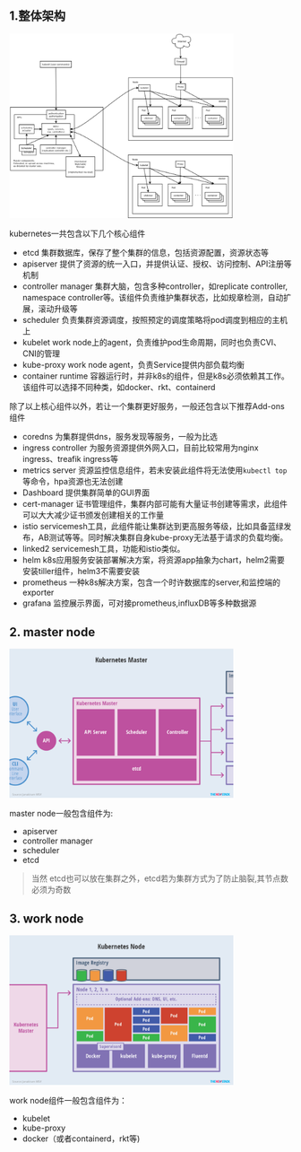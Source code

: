 
## 1.整体架构
<img src="../image/k8s-architecture.png" alt="瀑布模式" width="400" >

kubernetes一共包含以下几个核心组件
- etcd 集群数据库，保存了整个集群的信息，包括资源配置，资源状态等
- apiserver 提供了资源的统一入口，并提供认证、授权、访问控制、API注册等机制
- controller manager 集群大脑，包含多种controller，如replicate controller, namespace controller等。该组件负责维护集群状态，比如规章检测，自动扩展，滚动升级等
- scheduler 负责集群资源调度，按照预定的调度策略将pod调度到相应的主机上
- kubelet work node上的agent，负责维护pod生命周期，同时也负责CVI、CNI的管理
- kube-proxy work node agent，负责Service提供内部负载均衡
- container runtime 容器运行时，并非k8s的组件，但是k8s必须依赖其工作。该组件可以选择不同种类，如docker、rkt、containerd

除了以上核心组件以外，若让一个集群更好服务，一般还包含以下推荐Add-ons组件

- coredns 为集群提供dns，服务发现等服务，一般为比选
- ingress controller 为服务资源提供外网入口，目前比较常用为nginx ingress、treafik ingress等
- metrics server 资源监控信息组件，若未安装此组件将无法使用`kubectl top`等命令，hpa资源也无法创建
- Dashboard 提供集群简单的GUI界面
- cert-manager 证书管理组件，集群内部可能有大量证书创建等需求，此组件可以大大减少证书颁发创建相关的工作量
- istio  servicemesh工具，此组件能让集群达到更高服务等级，比如具备蓝绿发布，AB测试等等。同时解决集群自身kube-proxy无法基于请求的负载均衡。
- linked2 servicemesh工具，功能和istio类似。
- helm k8s应用服务安装部署解决方案，将资源app抽象为chart，helm2需要安装tiller组件，helm3不需要安装
- prometheus 一种k8s解决方案，包含一个时许数据库的server,和监控端的exporter
- grafana 监控展示界面，可对接prometheus,influxDB等多种数据源

## 2. master node
<img src="../image/k8s-master.png" alt="瀑布模式" width="400" >

master node一般包含组件为:
- apiserver
- controller manager
- scheduler
- etcd

> 当然 etcd也可以放在集群之外，etcd若为集群方式为了防止脑裂,其节点数必须为奇数

## 3. work node
<img src="../image/k8s-node.png" alt="瀑布模式" width="400" >

work node组件一般包含组件为：
- kubelet
- kube-proxy
- docker（或者containerd，rkt等)
